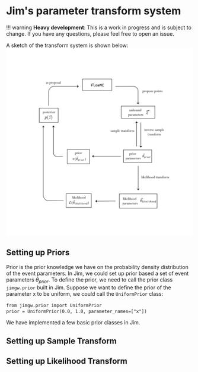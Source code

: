 # Jim's parameter transform system

!!! warning
    **Heavy development**: This is a work in progress and is subject to change. If you have any questions, please feel free to open an issue.



A sketch of the transform system is shown below:
![A sketch of the transform system](prior_system_diagram.png)


## Setting up Priors
Prior is the prior knowledge we have on the probability density distribution of the event parameters. In Jim, we could set up prior based a set of event parameters $\theta_{prior}$. To define the prior, we need to call the prior class `jimgw.prior` built in Jim. Suppose we want to define the prior of the parameter x to be uniform, we could call the `UniformPrior` class:

```
from jimgw.prior import UniformPrior
prior = UniformPrior(0.0, 1.0, parameter_names=["x"])
```

We have implemented a few basic prior classes in Jim.

## Setting up Sample Transform


## Setting up Likelihood Transform

